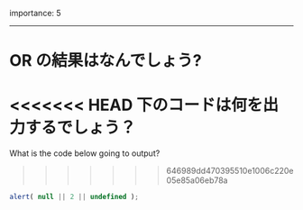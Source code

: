 importance: 5

---

# OR の結果はなんでしょう?

<<<<<<< HEAD
下のコードは何を出力するでしょう？
=======
What is the code below going to output?
>>>>>>> 646989dd470395510e1006c220e05e85a06eb78a

```js
alert( null || 2 || undefined );
```
